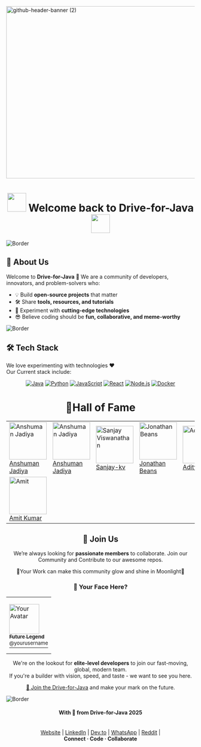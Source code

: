 <img width="1700" height="460" alt="github-header-banner (2)" src="https://github.com/user-attachments/assets/1dd4d307-2b28-461d-8d3e-0e7e9b3f81bf" />
<div align=center>
  
# <img src="https://user-images.githubusercontent.com/74038190/213844263-a8897a51-32f4-4b3b-b5c2-e1528b89f6f3.png" width="50px" /> Welcome back to **Drive-for-Java**<img src="https://user-images.githubusercontent.com/74038190/213844263-a8897a51-32f4-4b3b-b5c2-e1528b89f6f3.png" width="50px" />
</div>

![Border](https://capsule-render.vercel.app/api?type=rect&color=gradient&height=6) 

## 🌟 About Us

Welcome to **Drive-for-Java** 🎉
We are a community of developers, innovators, and problem-solvers who:  
- 💡 Build **open-source projects** that matter  
- 🛠 Share **tools, resources, and tutorials**  
- 🚀 Experiment with **cutting-edge technologies**  
- 😎 Believe coding should be **fun, collaborative, and meme-worthy**  

![Border](https://capsule-render.vercel.app/api?type=rect&color=gradient&height=6) 

## 🛠 Tech Stack

We love experimenting with technologies ❤️<br>
Our Current stack include:<div align=center>

[![Java](https://img.shields.io/badge/Java-ED8B00?style=for-the-badge&logo=java&logoColor=white)]() [![Python](https://img.shields.io/badge/Python-3776AB?style=for-the-badge&logo=python&logoColor=white)]()  [![JavaScript](https://img.shields.io/badge/JavaScript-F7DF1E?style=for-the-badge&logo=javascript&logoColor=black)]()  [![React](https://img.shields.io/badge/React-61DAFB?style=for-the-badge&logo=react&logoColor=black)]()  [![Node.js](https://img.shields.io/badge/Node.js-339933?style=for-the-badge&logo=node.js&logoColor=white)]()  [![Docker](https://img.shields.io/badge/Docker-2496ED?style=for-the-badge&logo=docker&logoColor=white)]()  
</div>
<div align=center>
  
#  🌟Hall of Fame
</div>
<div align=center>
<table>
   <tr>
     <td> <img src="https://github.com/anshumanjadiya1102.png" alt="Anshuman Jadiya" height="100"><br>
       <a href="https://github.com/anshumanjadiya1102">   Anshuman Jadiya </a>
     </td>
      <td> <img src="https://github.com/anshumanjadiya1102-2.png" alt="Anshuman Jadiya" height="100"><br>
       <a href="https://github.com/anshumanjadiya1102-2">   Anshuman Jadiya </a>
     </td>
   
   <td> <img src="https://github.com/sanjay-kv.png" alt="Sanjay Viswanathan" height="100"><br>
        <a href="https://github.com/sanjay-kv">  Sanjay-kv </a>
     </td>
   <td> <img src="https://github.com/JonathanBeans123io.png" alt="Jonathan Beans" height="100"><br>
         <a href="https://github.com/JonathanBeans123io">  Jonathan Beans </a>
     </td>
     <td> <img src="https://github.com/Adez017.png" alt="Adez017" height="100"><br>
         <a href="https://github.com/Adez017">  Aditya  </a>
     </td>
  </tr>
  <tr>
   <td> <img src="https://github.com/amitjadiya.png" alt="Amit" height="100"><br>
         <a href="https://github.com/amitjadiya">  Amit Kumar </a>
     </td> 
  </tr>
</table>
</div>
<div align=center>
  
## 🤝 Join Us


We’re always looking for **passionate members** to collaborate. Join our Community and Contribute to our awesome repos.
<div align=center>💖Your Work can make this community glow and shine in Moonlight💖</div>
</div>
<div align="center">
  <h3>
    🌟 Your Face Here?
  </h3>
  <table>
    <tr>
      <td>
  <p>
    <a href="https://github.com/Drive-for-Java/support/issues/new?assignees=&labels=invite+me+to+the+organisation&template=invitation.yml&title=Please+invite+me+to+the+GitHub+Community+Organization">
      <img src="https://avatars.githubusercontent.com/u/0?v=4" width="80" alt="Your Avatar" title="Your Avatar" /><br />
      <sub><b>Future Legend</b></sub><br />
      <sup>@yourusername</sup>
    </a>
  </p>
      </td>
    </tr>
  </table>
  <p>
    We're on the lookout for <strong>elite-level developers</strong> to join our fast-moving, global, modern team. <br />
    If you're a builder with vision, speed, and taste - we want to see you here. 
  </p>
  <p>
    <a href="https://github.com/Drive-for-Java/support/issues/new?assignees=&labels=invite+me+to+the+organisation&template=invitation.yml&title=Please+invite+me+to+the+GitHub+Community+Organization">👾 Join the Drive-for-Java</a> and make your mark on the future.
  </p>
</div>

![Border](https://capsule-render.vercel.app/api?type=rect&color=gradient&height=6) 
<div align=center>
  
####  With 💙 from Drive-for-Java 2025 <br><br>
  
[Website](https://github.com/Drive-for-Java.github.io) | [LinkedIn](https://www.linkedin.com/in/anshuman-jadiya-a56929381) | [Dev.to](https://dev.to/anshumanjadiya1102) | [WhatsApp](https://whatsapp.com/channel/0029VbAsOiM8KMqmrdpdUG2W) | [Reddit](https://www.reddit.com/user/anshumanjadiya1102) |<br>
<b>Connect · Code · Collaborate</b>
